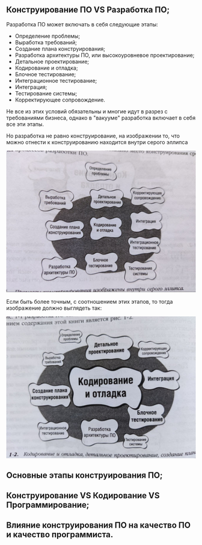 ## Конструирование ПО VS Разработка ПО;

  Разработка ПО может включать в себя следующие этапы:
   - Определение проблемы;
   - Выработка требований;
   - Создание плана конструирования;
   - Разработка архитектуры ПО, или высокоуровневое проектирование;
   - Детальное проектирование;
   - Кодирование и отладка;
   - Блочное тестирование;
   - Интеграционное тестирование;
   - Интеграция;
   - Тестирование системы;
   - Корректирующее сопровождение.

  Не все из этих условий обязательны и многие идут в разрез с требованиями бизнеса, однако в "вакууме" разработка включает в себя все эти этапы.

  Но разработка не равно конструирование, на изображении то, что можно отнести к конструированию находится внутри серого эллипса

  ![Плоское соотношение этапов разработки ПО](https://github.com/andreyKuzmin-lehamed/twitch/blob/main/Проветренные%20книги/Глава_1_изображение_1.jpg?raw=true)

  Если быть более точным, с соотношением этих этапов, то тогда изображение должно выглядеть так:

  ![Правильное соотношение этапов разработки ПО](https://github.com/andreyKuzmin-lehamed/twitch/blob/main/Проветренные%20книги/Глава_1_изображение_2.jpg?raw=true)
  
## Основные этапы конструирования ПО;
## Конструирование VS Кодирование VS Программирование;
## Влияние конструирования ПО на качество ПО и качество программиста.